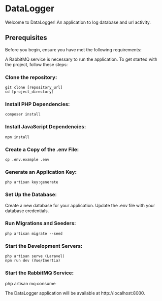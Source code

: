 # DataLogger

Welcome to DataLogger! An application to log database and url activity.

## Prerequisites

Before you begin, ensure you have met the following requirements:

A RabbitMQ service is necessary to run the application.
To get started with the project, follow these steps:

### Clone the repository:

```
git clone [repository_url]
cd [project_directory]
```

### Install PHP Dependencies:

```
composer install
```

### Install JavaScript Dependencies:

```
npm install
```

### Create a Copy of the .env File:

```
cp .env.example .env
```

### Generate an Application Key:

```
php artisan key:generate
```

### Set Up the Database:

Create a new database for your application.
Update the .env file with your database credentials.

### Run Migrations and Seeders:

```
php artisan migrate --seed
```

### Start the Development Servers:

```
php artisan serve (Laravel)
npm run dev (Vue/Inertia)
```

### Start the RabbitMQ Service:

php artisan mq:consume

The DataLogger application will be available at http://localhost:8000.
